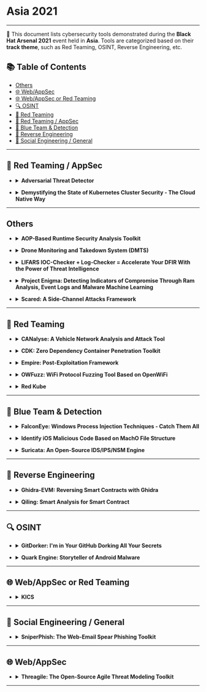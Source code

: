 # Asia 2021
---
📍 This document lists cybersecurity tools demonstrated during the **Black Hat Arsenal 2021** event held in **Asia**.
Tools are categorized based on their **track theme**, such as Red Teaming, OSINT, Reverse Engineering, etc.

## 📚 Table of Contents
- [Others](#others)
- [🌐 Web/AppSec](#-webappsec)
- [🌐 Web/AppSec or Red Teaming](#-webappsec-or-red-teaming)
- [🔍 OSINT](#-osint)
- [🔴 Red Teaming](#-red-teaming)
- [🔴 Red Teaming / AppSec](#-red-teaming--appsec)
- [🔵 Blue Team & Detection](#-blue-team--detection)
- [🧠 Reverse Engineering](#-reverse-engineering)
- [🧠 Social Engineering / General](#-social-engineering--general)
---
## 🔴 Red Teaming / AppSec
- <details><summary><strong>Adversarial Threat Detector</strong></summary>

  ![Category: 🔴 Red Teaming / AppSec](https://img.shields.io/badge/Category:%20🔴%20Red%20Teaming%20/%20AppSec-red) ![Isao Takaesu](https://img.shields.io/badge/Isao%20Takaesu-informational)

  🔗 **Link:** [Adversarial Threat Detector](https://github.com/gyoisamurai/Adversarial-Threat-Detector)  
  📝 **Description:** In recent years, deep learning technology has been developing, and various systems using deep learning are spreading in our society, such as face recognition, security cameras (anomaly detection), and ADAS (Advanced Driver-Assistance Systems).

  On the other hand, there are many attacks that exploit vulnerabilities in deep learning algorithms. For example, the Evasion Attacks are an attack that causes the target classifier to misclassify the Adversarial Examples into the class intended by the adversary. The Exfiltration Attacks are an attack that steals the parameters and train data of a target classifier. If your system is vulnerable to these attacks, it can lead to serious incidents such as face recognition being breached, allowing unauthorized intrusion, or information leakage due to inference of train data.

  So we released a vulnerability scanner called "Adversarial Threat Detector" (a.k.a. ATD), which automatically detects vulnerabilities in deep learning-based classifiers.

  ATD contributes to the security of your classifier by executing the four cycles of "Detecting vulnerabilities (Scanning & Detection)", "Understanding vulnerabilities (Understanding)", "Fixing vulnerabilities (Fix)", and "Check fixed vulnerabilities (Re-Scanning)".

  - Detecting vulnerabilities（Scanning & Detection）
  ATD automatically executes a variety of attacks against the classifier and detects vulnerabilities.

  - Understanding vulnerabilities (Understanding)
  When a vulnerability is detected, ATD will generate a countermeasure report (HTML style) and a replay environment (ipynb style) of the vulnerabilities. Developers can understand the vulnerabilities by referring to the countermeasure report and the replay environment.

  - Fixing vulnerabilities (Fix)
ATD automatically fixes detected vulnerabilities.

  - Check fixed vulnerabilities (Re-Scanning)
The ATD checks fixed vulnerabilities of the fixed classifier.

  Our "Adversarial Threat Detector" will contribute greatly to keep your safety.

</details>

- <details><summary><strong>Demystifying the State of Kubernetes Cluster Security - The Cloud Native Way</strong></summary>

  ![Category: 🔴 Red Teaming / AppSec](https://img.shields.io/badge/Category:%20🔴%20Red%20Teaming%20/%20AppSec-red) ![Vasant Chinnipilli](https://img.shields.io/badge/Vasant%20Chinnipilli-informational) ![Rupali Dash](https://img.shields.io/badge/Rupali%20Dash-informational)

  🔗 **Link:** Not Available  
  📝 **Description:** Attackers always get better with new attack techniques, so our threat modelling and defense mechanisms needs to level up.

  The security of the Kubernetes cluster, of course, cannot be achieved in a single process. There are many moving parts within the Kubernetes cluster that must be properly secured.

  Kube-striker performs numerous in depth checks on kubernetes infra to identify the security misconfigurations and challenges that devops/developers are likely to encounter when using Kubernetes.

  Kube-striker is Platform agnostic and works equally well across more than one platform such as self hosted kubernetes, EKS, AKS, GKE etc.

</details>

---
## Others
- <details><summary><strong>AOP-Based Runtime Security Analysis Toolkit</strong></summary>

  ![Category: Others](https://img.shields.io/badge/Category:%20Others-lightgrey) ![Juhu Nie](https://img.shields.io/badge/Juhu%20Nie-informational) ![Hao Zhao](https://img.shields.io/badge/Hao%20Zhao-informational)

  🔗 **Link:** Not Available  
  📝 **Description:** We will release an open source runtime security analysis toolkit, aosanalyzer, for Android application. This tool is mainly used to find application security vulnerabilities and privacy leaks that are difficult to find by static APK analysis. The aosanalyzer uses aspect-oriented programming in security technology to insert code into critical paths of the application to record the runtime information (e.g., the stack trace, parameters, UI events, etc.), and then produces a report with security issues highlights. These critical paths are configurable and the aosanalyzer tool includes a default configuration. Developers and security researchers can observe the detailed runtime information of the application to find vulnerability and privacy leak issues without requiring any modification of the APK. Relying on this tool, we have discovered dozens of security vulnerabilities due to lack of parameter validation and privacy leaks issues.

</details>

- <details><summary><strong>Drone Monitoring and Takedown System (DMTS)</strong></summary>

  ![Category: Others](https://img.shields.io/badge/Category:%20Others-lightgrey) ![Pengfei Yu](https://img.shields.io/badge/Pengfei%20Yu-informational) ![Anders Soh](https://img.shields.io/badge/Anders%20Soh-informational) ![Yong Wen Chan](https://img.shields.io/badge/Yong%20Wen%20Chan-informational)

  🔗 **Link:** Not Available  
  📝 **Description:** The rise of commercial drones/Unmanned Aerial Vehicles (UAV) has dramatically changed several industries and our daily lives. This emergence is also challenging our concept of safety, security, privacy and regulation. With their ability to amass data and transport loads, drones are changing our views about our physical environment. Commercial drones are now used for surveying, inspecting and imaging with more technological advancements being pushed out by active communities of hobbyists and enthusiasts. Although their commercial use has been criticised by both individuals and activist organisations, this tension presents unique challenges to integration in the current public, government and private sectors. Recent incidents regarding drone disruptions and malicious activities has further cemented the fact that there is a lack in control and regulation of drones. Thus, we created DMTS as an automated drone-to-drone solution that hopefully helps to alleviate our regulatory and physical security needs.

</details>

- <details><summary><strong>LIFARS IOC-Checker + Log-Checker = Accelerate Your DFIR With the Power of Threat Intelligence</strong></summary>

  ![Category: Others](https://img.shields.io/badge/Category:%20Others-lightgrey) ![Viliam Kacala](https://img.shields.io/badge/Viliam%20Kacala-informational) ![Ladislav Baco](https://img.shields.io/badge/Ladislav%20Baco-informational)

  🔗 **Link:** Not Available  
  📝 **Description:** IocChecker is a new utility to find indicators of compromise.
  It is a full-stack application comprising a CLI probe, DB backend, and a Web admin console.
  IOCs are defined using a custom tree-based JSON format with the support of conversion from/to MISP.
  It searches IOCs using the following criteria also with the support of regular expressions:
  - Filename/hash,
  - Running process name/hash,
  - Windows registry name/value,
  - DNS address,
  - Open network connections by name/IP,
  - Certificate name,
  - Process mutex.

  LogChecker is a new Windows and Linux tool for scanning log files, developed by LIFARS. It extracts IP addresses, domain names, and hashes from the input file. Findings are checked in the YETI Threat Intelligence database. It supports Windows EVTX logs, text-based logos, or any plaintext files. Output can be in CSV format for better human readability or in JSON for computer processing.

</details>

- <details><summary><strong>Project Enigma: Detecting Indicators of Compromise Through Ram Analysis, Event Logs and Malware Machine Learning</strong></summary>

  ![Category: Others](https://img.shields.io/badge/Category:%20Others-lightgrey) ![Kevin Tan](https://img.shields.io/badge/Kevin%20Tan-informational) ![Patrick Kang Wei Sheng](https://img.shields.io/badge/Patrick%20Kang%20Wei%20Sheng-informational) ![Wei Han Goh](https://img.shields.io/badge/Wei%20Han%20Goh-informational)

  🔗 **Link:** [Project Enigma: Detecting Indicators of Compromise Through Ram Analysis, Event Logs and Malware Machine Learning](https://github.com/amysen/BR_Algothon/blob/master/auth_index.csv)  
📝 **Description:** The team has developed an integrated solution to aid DFIR investigators by swiftly and effectively determining indicators of compromise (IOC) when responding to cyber security incidents, to steer and guide follow up investigations in the right direction. The solution consists of a hardware Bash Bunny for data triage and our software with a trilogy of modules - a security event log analyzer, a PE static analyzer, and an IOC detector. This integrated solution aims to provide automation whenever possible, reducing manual labor and associated errors that may come with it.

</details>

- <details><summary><strong>Scared: A Side-Channel Attacks Framework</strong></summary>

  ![Category: Others](https://img.shields.io/badge/Category:%20Others-lightgrey) ![Benjamin Timon](https://img.shields.io/badge/Benjamin%20Timon-informational)

  🔗 **Link:** [Scared: A Side-Channel Attacks Framework](https://github.com/Hsword/Awesome-Machine-Learning-System-Papers/blob/main/README.md)  
  📝 **Description:** Side-channel attacks regularly get under the spotlight with large scale exploits such as Spectre, Meltdown or very recently the side-channel exploit on the Google Titan security key.

  In the background, side-channel attacks have been studied and evaluated in embedded products for more than 20 years. Today, the state-the-art includes multiple attack techniques and countermeasures. Still, open resources on side-channel attacks are limited and it is sometimes challenging to get started with this topic which involves a mix of cryptography, security and data science.

  With Scared, our objective is to provide an intuitive Python framework implementing the state-of-the-art side-channel attacks and optimized for analysis of large datasets.

  In addition, the project includes a growing set of Python notebooks which provide an easy entry point to the project with examples of how to use the library and apply it on CTF challenges.

  Whether you want to learn more about side-channel attacks, do research, or solve some CTF challenges, Scared provides the right framework for you.

</details>

---
## 🔴 Red Teaming
- <details><summary><strong>CANalyse: A Vehicle Network Analysis and Attack Tool</strong></summary>

  ![Category: 🔴 Red Teaming](https://img.shields.io/badge/Category:%20🔴%20Red%20Teaming-red) ![Kartheek Lade](https://img.shields.io/badge/Kartheek%20Lade-informational)

  🔗 **Link:** [CANalyse: A Vehicle Network Analysis and Attack Tool](https://github.com/KartheekLade/CANalyse)  
  📝 **Description:** CANalyse is a software tool built to analyze the log files to find out unique data sets automatically and able to connect to simple attacker interfaces such as Telegram. Basically, while using this tool you can provide your bot-ID and be able to use the tool over the internet through telegram. It is made to be installed inside a raspberry-PI and able to exploit the vehicle through a telegram bot by recording and analyzing the data logs, it is like a hardware implant planted inside a car which acts as a bridge between the Telegram bot and the Vehicle's network.

</details>

- <details><summary><strong>CDK: Zero Dependency Container Penetration Toolkit</strong></summary>

  ![Category: 🔴 Red Teaming](https://img.shields.io/badge/Category:%20🔴%20Red%20Teaming-red) ![Yue Xu](https://img.shields.io/badge/Yue%20Xu-informational) ![Zebin Zhou](https://img.shields.io/badge/Zebin%20Zhou-informational)

  🔗 **Link:** Not Available  
  📝 **Description:** CDK is an open-sourced container penetration toolkit, offering stable exploitation in cloud-native docker/k8s/serverless deployments. It comes with many powerful tools and exploits without any OS dependency, helps you to escape container and takeover K8s cluster easily.

</details>

- <details><summary><strong>Empire: Post-Exploitation Framework</strong></summary>

  ![Category: 🔴 Red Teaming](https://img.shields.io/badge/Category:%20🔴%20Red%20Teaming-red) ![Anthony Rose](https://img.shields.io/badge/Anthony%20Rose-informational) ![Jake Krasnov](https://img.shields.io/badge/Jake%20Krasnov-informational)

  🔗 **Link:** [Empire: Post-Exploitation Framework](https://github.com/txuswashere/Pentesting-Windows/blob/main/README.md)  
  📝 **Description:** Empire is a Command and Control (C2) framework powered by Python 3 that supports Windows, Linux, and macOS exploitation. It leverages many widely used offensive security tools through PowerShell, Python 3, and C# agents. At the same time, it offers cryptologically-secure communications and flexible modular architecture that links Advanced Persistent Threats (APTs) Tactics, Techniques, and Procedures (TTPs) through the MITRE ATT&CK database.

  Empire has evolved significantly since its introduction in 2015 and has become one of the most widely used open-source C2 platforms. Through this time, Empire has advanced from a single user experience to allowing multiple user operations through an API with Empire acting as a teamserver. Currently, 2 different applications are available to connect to the Empire teamserver: Empire Command Line Interface (CLI) and Starkiller.

  The Empire CLI is built from the ground up as a replacement to the embedded legacy CLI and gives users a familiar feel of the legacy CLI, but is portable and connects through the Empire API. While Starkiller is a cross-platform UI available in Linux, Windows, and macOS powered by ElectronJS.

  The framework's flexibility to easily incorporate new modules allows for a single solution for red team operations with the aim for Empire to provide an easy-to-use platform for emulating APTs. Customization is essential to any successful red team operation, which has driven the expansion of user plugins. These plugins allow any custom program to run side-by-side with the Empire teamserver. In addition, the commonality between other C2 platforms allows profiles and modules to be easily dropped in without the need for additional development. These features allow both red and blue teams to easily emulate and defend against the APT attack vectors.

</details>

- <details><summary><strong>OWFuzz: WiFi Protocol Fuzzing Tool Based on OpenWiFi</strong></summary>

  ![Category: 🔴 Red Teaming](https://img.shields.io/badge/Category:%20🔴%20Red%20Teaming-red) ![Hongjian Cao](https://img.shields.io/badge/Hongjian%20Cao-informational)

  🔗 **Link:** [OWFuzz: WiFi Protocol Fuzzing Tool Based on OpenWiFi](https://github.com/alipay/Owfuzz/blob/main/README.md?plain=1)  
  📝 **Description:** Generally, when using WiFi Fuzzing Tool to test the security of WiFi protocol, you need a WiFi USB dongle that supports monitor mode and set the WiFi USB dongle to monitor mode to listen and inject arbitrary WiFi frames. However, many WiFi USB dongles fail to meet our expectations. For example, some are not stable enough in monitor mode and often get stuck, which leads to the interruption of the fuzzing process. And some, we don't have complete control over some frame fields.

  OWFuzz is a WiFi protocol testing tool using OpenWiFi. OpenWiFi is an open-source WiFi protocol stack based on SDR that is fully compatible with Linux mac80211. It's driver takes advantage of the Linux kernel's supports (mac80211, cfg80211) for WiFi high MAC, so it can provide an interface to the application layer like a common WiFi USB dongle. In The hardware part, CSMA/CA protocol and other functions of WiFi low MAC layer are implemented on FPGA. It supports monitoring and injection of arbitrary WiFi frames，The application layer software can also directly communicate with the OpenWiFi driver/FPGA/RF underlying functions through nl80211, which provides users with great autonomous and controllable ability. OWFuzz is the first to use OpenWiFi platform (Xilinx ZC706 dev board + FMCOMMS3) to implements a WiFi protocol fuzzing test framework, which supports the fuzzing test of all WiFi frames and the interactivity testing of WiFi protocols.

  This research introduces a comprehensive overview of the OWFuzz. We will introduce its architecture, implementation (arbitrary frame and protocol interactivity fuzzing test), and how it works. And finally we will have a video demonstration.

</details>

- <details><summary><strong>Red Kube</strong></summary>

  ![Category: 🔴 Red Teaming](https://img.shields.io/badge/Category:%20🔴%20Red%20Teaming-red) ![Or Azarzar](https://img.shields.io/badge/Or%20Azarzar-informational)

  🔗 **Link:** [Red Kube](https://github.com/KaplanOpenSource/israeli-opensource-companies)  
  📝 **Description:** Red Kube is a red team cheat sheet based on kubectl commands to Asses the Kubernetes Cluster Security Posture.

</details>

---
## 🔵 Blue Team & Detection
- <details><summary><strong>FalconEye: Windows Process Injection Techniques - Catch Them All</strong></summary>

  ![Category: 🔵 Blue Team & Detection](https://img.shields.io/badge/Category:%20🔵%20Blue%20Team%20&%20Detection-cyan) ![Rajiv Kulkarni](https://img.shields.io/badge/Rajiv%20Kulkarni-informational) ![Rex Guo](https://img.shields.io/badge/Rex%20Guo-informational) ![Sushant Paithane](https://img.shields.io/badge/Sushant%20Paithane-informational)

  🔗 **Link:** Not Available  
  📝 **Description:** Process injection (PI) in Windows has been a well-known security topic for many years. It is used to gain more stealth because it does not create additional processes in the system that could attract unwanted attention from the defender. It is also used to bypass security products that have limited visibility into the injection behaviors. Since PI techniques use legitimate windows APIs, detecting them becomes a challenging task.

  FalconEye provides comprehensive detection for true PI techniques in real-time. True PIs inject into target processes which are already running. Pre-execution injections such as AppInit and process hollowing are not in scope. To the best of our knowledge, we analyzed all the publicly known PI techniques and our tool is able to detect all of them without false positives during our testing.

  We identify PI behavior invariants that are unique compared to benign program behaviors but are common between various PI techniques. Based on the behavior invariants, we divide PI detections into three classes:
  (1) Stateless detection
  (2) Stateful detection
  (3) Floating code detection

  We propose a comprehensive detection algorithm to detect these behavior invariants classes. Our detection algorithm relies on two instrumentation primitives:
  (1) System call interception
  (2) Kernel callbacks

  Based on our testing, the detection is compatible with Windows 10 1903 and previous versions. Evaluation results show that the detection is effective and has low overhead. Additionally, the generic detection mechanisms are also proven to detect newer PI techniques.



  GitHub - rajiv2790/FalconEye

</details>

  - <details><summary><strong>Identify iOS Malicious Code Based on MachO File Structure</strong></summary>

    ![Category: 🔵 Blue Team & Detection](https://img.shields.io/badge/Category:%20🔵%20Blue%20Team%20&%20Detection-cyan) ![Shijie Cao](https://img.shields.io/badge/Shijie%20Cao-informational)

    🔗 **Link:** [Identify iOS Malicious Code Based on MachO File Structure](https://gist.github.com/LucaMell/bb7fa6c7ff58f5869b793e7ba85a187d?short_path=897e916)  
    📝 **Description:** iOS Malicious Bit Hunter is a malicious plug-in detection engine for iOS applications. It can analyze the head of the macho file of the injected dylib dynamic library based on runtime, and can perform behavior analysis through interface input characteristics to determine the behavior of the dynamic library feature. The program does not rely on the jailbreak environment and can be used on the AppStore.

</details>

- <details><summary><strong>Suricata: An Open-Source IDS/IPS/NSM Engine</strong></summary>

  ![Category: 🔵 Blue Team & Detection](https://img.shields.io/badge/Category:%20🔵%20Blue%20Team%20&%20Detection-cyan) ![Josh Stroschein](https://img.shields.io/badge/Josh%20Stroschein-informational) ![Peter Manev](https://img.shields.io/badge/Peter%20Manev-informational)

  🔗 **Link:** Not Available  
  📝 **Description:** Suricata is a free and open-source, mature, fast, and robust network threat detection engine. The Suricata engine is capable of real-time intrusion detection (IDS), inline intrusion prevention (IPS), network security monitoring (NSM), and offline PCAP processing.

  Suricata inspects the network traffic using a powerful and extensive rules and signature language, and has powerful Lua scripting support for detection of complex threats. With standard input and output formats like YAML and JSON integrations with tools like existing SIEMs, Splunk, Logstash/Elasticsearch, Kibana, and other database become effortless.

  Suricata's fast-paced community driven development focuses on security, usability, and efficiency.

  The Suricata project and code are owned and supported by the Open Information Security Foundation (OISF), a non-profit foundation committed to ensuring Suricata's development and sustained success as an open source project.

</details>

---
## 🧠 Reverse Engineering
- <details><summary><strong>Ghidra-EVM: Reversing Smart Contracts with Ghidra</strong></summary>

  ![Category: 🧠 Reverse Engineering](https://img.shields.io/badge/Category:%20🧠%20Reverse%20Engineering-orange) ![Antonio de la Piedra](https://img.shields.io/badge/Antonio%20de%20la%20Piedra-informational)

  🔗 **Link:** Not Available  
  📝 **Description:** In the last few years, attacks on deployed smart contracts in the Ethereum blockchain have ended up in a significant amount of stolen funds due to programming mistakes. Since smart contracts, once compiled and deployed, are complex to modify and update different practitioners have suggested the importance of reviewing their security in the blockchain where only Ethereum Virtual Machine (EVM) bytecode is available. In this respect, reverse engineering through disassemble and decompilation can be effective.

  Ghidra-EVM is a Ghidra module for reverse engineering smart contracts. It can be used to download Ethereum Virtual Machine (EVM) bytecode from the Ethereum blockchain and disassemble and decompile the smart contract. Further, it can analyze creation code, find contract methods and locate insecure instructions.

</details>

- <details><summary><strong>Qiling: Smart Analysis for Smart Contract</strong></summary>

  ![Category: 🧠 Reverse Engineering](https://img.shields.io/badge/Category:%20🧠%20Reverse%20Engineering-orange) ![KaiJern Lau](https://img.shields.io/badge/KaiJern%20Lau-informational) ![ChenXu Wu](https://img.shields.io/badge/ChenXu%20Wu-informational) ![ZiQiao Kong](https://img.shields.io/badge/ZiQiao%20Kong-informational)

  🔗 **Link:** Not Available  
  📝 **Description:** Ethereum Virtual Machine (EVM) is the most widely used architect to support the core of smart contracts. Many existing EVM emulators are just debugging tools based on symbolic execution. Unfortunately, these engines are just simple tools that do not encourage and support us to develop tools on top of them.

  To raise the bar, we extended Qiling [1] to support EVM smart contracts (so Qiling is not just limited to analyze machine binary code, but also works for smart contracts) . Our framework offers some key features as follows.

  - Analyze smart contracts only with their bytecode, without requiring source codes.
  - Can instrument smart contracts at various level: instruction, code, event and activity
  - Rule based dynamic smart contract analysis
  - Not just limited to EVM smart contracts, but is also compatible with other EVM based smart contracts, supporting modern smart contract requirements.

  In this talk, we will present our instrument-able EVM based smart contract framework. With our framework, users will be able to build all kinds of tools on top of it. For example, one could develop a scanner to test the corresponding smart contracts and even perform an automated analysis against smart contracts.

  To demonstrate the power of our framework, we built an ultra-fast fuzzer for smart contract, using coverage guided technique. We extended the traditional binary fuzzer named AFL for this. Our fuzzer can efficiently discover typical vulnerabilities in EVM smart contracts, without requiring contract source code.

</details>

---
## 🔍 OSINT
- <details><summary><strong>GitDorker: I'm in Your GitHub Dorking All Your Secrets</strong></summary>

  ![Category: 🔍 OSINT](https://img.shields.io/badge/Category:%20🔍%20OSINT-lightgrey) ![Omar Bheda](https://img.shields.io/badge/Omar%20Bheda-informational)

  🔗 **Link:** Not Available  
  📝 **Description:** GitDorker is a tool that utilizes the GitHub Search API and an extensive list of GitHub dorks that I've compiled from various sources to provide an overview of sensitive information stored on GitHub given a search query.

  The primary purpose of GitDorker is to provide the user with a clean and tailored attack surface to begin harvesting sensitive information on GitHub. GitDorker can be used with additional tools such as GitRob or Trufflehog on interesting repos or users discovered from GitDorker to produce best results.

</details>

- <details><summary><strong>Quark Engine: Storyteller of Android Malware</strong></summary>

  ![Category: 🔍 OSINT](https://img.shields.io/badge/Category:%20🔍%20OSINT-lightgrey) ![JunWei Song](https://img.shields.io/badge/JunWei%20Song-informational) ![KunYu Chen](https://img.shields.io/badge/KunYu%20Chen-informational) ![YuShiang Dang](https://img.shields.io/badge/YuShiang%20Dang-informational) ![IokJin Sih](https://img.shields.io/badge/IokJin%20Sih-informational)

  🔗 **Link:** Not Available  
  📝 **Description:** Quark is one of the most popular analysis engines for hunting threat intelligence inside the APK files. Since it is rule-based, you can use the ones built-in or customize as needed.

  With ideas decoded from criminal law, Quark has its unique angles for malware analysis. We developed a Dalvik bytecode loader that has tainted analysis inside but also defeats the obfuscation techniques used against reverse engineering. And surprisingly, the loader matches perfectly the design of our malware scoring system.

  Features/Progress in recent versions of Quark:
  1. Public Reports: AhMyth RAT and Roaming Mantis. And we give out all detection rules used in the reports
  2. Call Graphs for behavior detected
  3. Behavior Classification
  4. New Strategy for Generating Rules
  5. Open-Sourced all codes for rule generation
  6. Python Binding APIs: Made Quark easy to be integrated.
  7. Integrated to Intel Owl, BlackArch Linux, Pithus/Bazaar and APKLAB

  In recent versions of Quark, we put huge efforts into making it more useful and practical. We have public reports that analyze classic samples like AhMyth RAT and Roaming Mantis. And we gave out all detection rules used in these reports!

  In those reports, we show how users can use new features of Quark to quickly realize how the malware works. For example, malware analysts now can use Quark to generate call graphs of each behavior detected. And we also provide a feature that can automatically classify the detected behaviors in APK so as to boost up the storytelling of malware.

  Moreover, to make Quark a more practical tool to use, we developed a new strategy for generating detection rules. The new strategy improves the effectiveness of the rules and efficiency of the generating process. Even better, we open-sourced all codes for everyone.

  With the usefulness of Quark, we now have developed python binding APIs for integration with other open-source projects. Now you can use Quark in projects like Intel Owl, BlackArch Linux, Pithus/Bazaar, and APKLAB. We'll be demonstrating how Quark enriches our partners during the presentation.

</details>

---
## 🌐 Web/AppSec or Red Teaming
- <details><summary><strong>KICS</strong></summary>

  ![Category: 🌐 Web/AppSec or Red Teaming](https://img.shields.io/badge/Category:%20🌐%20Web/AppSec%20or%20Red%20Teaming-blue) ![Erez Yalon](https://img.shields.io/badge/Erez%20Yalon-informational) ![Ori Bendet](https://img.shields.io/badge/Ori%20Bendet-informational)

  🔗 **Link:** [KICS](https://github.com/bashis/The-Federation-WWE-Roster-Viewer/blob/master/Resources%20(READ%20README!)/wrestlers/wrestlergen/last.txt)  
  📝 **Description:** KICS is an open-source solution for static code analysis of Infrastructure as Code. It finds security vulnerabilities, compliance issues, and infrastructure misconfigurations in the following Infrastructure as Code solutions: Terraform, Kubernetes, Docker, AWS CloudFormation, Ansible. And more to come. Over 1000 rules are already available.

</details>

---
## 🧠 Social Engineering / General
- <details><summary><strong>SniperPhish: The Web-Email Spear Phishing Toolkit</strong></summary>

  ![Category: 🧠 Social Engineering / General](https://img.shields.io/badge/Category:%20🧠%20Social%20Engineering%20/%20General-pink) ![Gem George](https://img.shields.io/badge/Gem%20George-informational)

  🔗 **Link:** [SniperPhish: The Web-Email Spear Phishing Toolkit](https://github.com/GemGeorge/SniperPhish)  
  📝 **Description:** Spear Phishing campaigns are commonly used to test employees' awareness in a company/organization. This exercise involves mostly the combination of phishing emails and websites. An effective campaign requires sophisticated methods starting from designing a phishing website to executing payload at the target in an undetectable manner. A platform is required to send emails to targeted users and tracking campaign progress. This basically involves the use of a mail server (to send email) and a web server (to host phishing website). To collect campaign data, these two domains need to be considered. Precisely, the campaign required to track email delivery status and the data submitted in the phishing website.

  Usually, the data from these two domains can be collected easily, but it is more challenging and time-consuming when these data are to be consolidated and address questions such as which victim in the mail submitted data through the website. SniperPhish comes in handy here so that the data is tracked centrally, and displays the consolidated data in its dashboard.

  SniperPhish is an advanced Web-Email spear-phishing toolkit developed in PHP to conduct professional phishing assessments. The abstract idea behind this toolkit is to simulate, combine, and centrally track all campaigns that involve email and phishing websites. SniperPhish supports tracking data from web site containing n number of pages. The data submitted in the phishing website containing multiple pages are tracked sequentially with email campaigns. The advanced customization in the report generation module helps to customize column fields and export in multiple outputs. In addition to the core campaign module, SniperPhish also provides additional functionalities such as hosting phishing websites, payload generation, encryption options, and options to convert payloads to FUD using different methods (eg: conversion to reflective DLL/PE).

</details>

---
## 🌐 Web/AppSec
- <details><summary><strong>Threagile: The Open-Source Agile Threat Modeling Toolkit</strong></summary>

  ![Category: 🌐 Web/AppSec](https://img.shields.io/badge/Category:%20🌐%20Web/AppSec-blue) ![Christian Schneider](https://img.shields.io/badge/Christian%20Schneider-informational)

  🔗 **Link:** [Threagile: The Open-Source Agile Threat Modeling Toolkit](https://github.com/cschneider4711)  
  📝 **Description:** The open-source tool Threagile enables agile teams to create a threat model directly from within the IDE using a declarative approach: Given information about the data assets, technical assets, communication links, and trust boundaries as input in a simple to maintain YAML file, it executes a set of over 40 built-in risk rules, which can be extended with custom risk rules, against the processed model. The resulting artifacts are graphical diagrams, Excel, and PDF reports about the identified risks, their rating, and the mitigation steps as well as risk tracking state. DevSecOps pipelines can be enriched with Threagile as well to process the JSON output.

</details>

---
